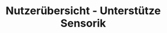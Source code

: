 ---
title: "Nutzerübersicht - Unterstütze Sensorik"
linkTitle: "Unterstütze Sensorik"
weight: 300
---
